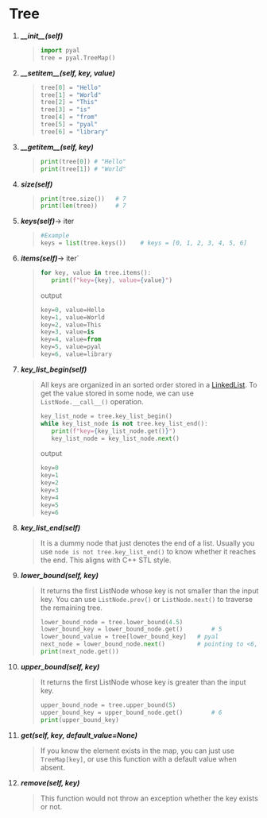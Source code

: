 # Tree 

1. ___\_\_init\_\_(self)___
    > ```python
    > import pyal
    > tree = pyal.TreeMap()
    >```
1. ___\_\_setitem\_\_(self, key, value)___
   > ```python
   > tree[0] = "Hello"
   > tree[1] = "World"
   > tree[2] = "This"
   > tree[3] = "is"
   > tree[4] = "from"
   > tree[5] = "pyal"
   > tree[6] = "library"
   > ```
1. ___\_\_getitem\_\_(self, key)___
   > ```python
   > print(tree[0]) # "Hello"
   > print(tree[1]) # "World"
   >  ```
1. ___size(self)___
   > ```python
   > print(tree.size())   # 7 
   > print(len(tree))     # 7 
   >  ```

1. ___keys(self)___-> iter
   > ```python
   > #Example
   > keys = list(tree.keys())    # keys = [0, 1, 2, 3, 4, 5, 6]
   > ```

1. ___items(self)___-> iter`
   > ```python
   > for key, value in tree.items():
   >    print(f"key={key}, value={value}")
   > ```
   > output
   > ```python
   > key=0, value=Hello
   > key=1, value=World
   > key=2, value=This
   > key=3, value=is
   > key=4, value=from
   > key=5, value=pyal
   > key=6, value=library
   > ```
1. ___key_list_begin(self)___

   > All keys are organized in an sorted order stored in a [LinkedList](example_LinkedList.md). To get the value stored
   in some node, we can use `ListNode.__call__()` operation. 
   > ```python
   > key_list_node = tree.key_list_begin()
   > while key_list_node is not tree.key_list_end():
   >    print(f"key={key_list_node.get()}")
   >    key_list_node = key_list_node.next()
   > ```
   > output
   > ```python
   > key=0
   > key=1
   > key=2
   > key=3
   > key=4
   > key=5
   > key=6
   > ```

1. ___key_list_end(self)___
                  
   > It is a dummy node that just denotes the end of a list. 
   > Usually you use `node is not tree.key_list_end()` to know whether it reaches the end. 
   > This aligns with C++ STL style.
      
1. ___lower_bound(self, key)___
                  
   > It returns the first ListNode whose key is not smaller than the input key. 
   > You can use `ListNode.prev()` or `ListNode.next()` to traverse the remaining tree.
   >    
   > ```python
   > lower_bound_node = tree.lower_bound(4.5)
   > lower_bound_key = lower_bound_node.get()        # 5
   > lower_bound_value = tree[lower_bound_key]   # pyal
   > next_node = lower_bound_node.next()         # pointing to <6, library>
   > print(next_node.get())
   > ```
1. ___upper_bound(self, key)___
                  
   > It returns the first ListNode whose key is greater than the input key.
   > ```python
   > upper_bound_node = tree.upper_bound(5)
   > upper_bound_key = upper_bound_node.get()        # 6
   > print(upper_bound_key)
   > ```
1. ___get(self, key, default_value=None)___
                  
   > If you know the element exists in the map, you can just use `TreeMap[key]`, or
   > use this function with a default value when absent.
   
1. ___remove(self, key)___
             
   > This function would not throw an exception whether the key exists or not.
       


